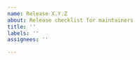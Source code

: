```yaml
---
name: Release X.Y.Z
about: Release checklist for maintainers
title: ''
labels: ''
assignees: ''

---
```



